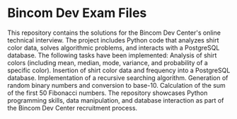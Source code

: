 # Bincom Dev Exam Files
 This repository contains the solutions for the Bincom Dev Center's online technical interview. The project includes Python code that analyzes shirt color data, solves algorithmic problems, and interacts with a PostgreSQL database.  The following tasks have been implemented:  Analysis of shirt colors (including mean, median, mode, variance, and probability of a specific color).  Insertion of shirt color data and frequency into a PostgreSQL database.  Implementation of a recursive searching algorithm.  Generation of random binary numbers and conversion to base-10.  Calculation of the sum of the first 50 Fibonacci numbers.  The repository showcases Python programming skills, data manipulation, and database interaction as part of the Bincom Dev Center recruitment process.

